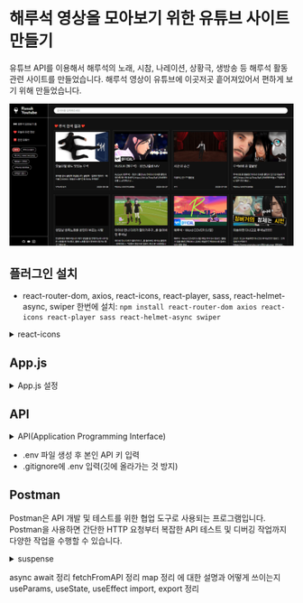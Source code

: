 # 해루석 영상을 모아보기 위한 유튜브 사이트 만들기
유튜브 API를 이용해서 해루석의 노래, 시참, 나레이션, 상황극, 생방송 등 해루석 활동 관련 사이트를 만들었습니다.
해루석 영상이 유튜브에 이곳저곳 흩어져있어서 편하게 보기 위해 만들었습니다.

<img src="https://raw.githubusercontent.com/Coconutpalmtreeisland/rusuk-react-youtube/main/src/assets/img/youtube.png">

## 플러그인 설치
- react-router-dom, axios, react-icons, react-player, sass, react-helmet-async, swiper 한번에 설치:
`npm install react-router-dom axios react-icons react-player sass react-helmet-async swiper`

<details>
    <summary>react-icons</summary>

    사이트 타이틀 옆 svg 로고를 사용하기 위해 설치
</details>

## App.js
<details>
    <summary>App.js 설정</summary>

    import React from 'react'
    import { BrowserRouter, Routes, Route } from 'react-router-dom';
    import Home from './pages/Home'
    import Header from './components/section/Header';
    import Main from './components/section/Main';
    import Footer from './components/section/Footer';

    const App = () => {
    return (
        <BrowserRouter>
        <Header />
        <Main>
            <Routes>
            <Route path="/" element={<Home />} />
            </Routes>
        </Main>
        <Footer />
        </BrowserRouter>
    )
    }

    export default App
</details>

## API
<details>
    <summary>API(Application Programming Interface)</summary>

    서로 다른 소프트웨어 간에 정보를 교환하거나 상호 작용을 가능하게 하는 규약(인터페이스)

    - 웹 API: 웹 API는 HTTP를 통해 통신하며, 주로 웹 어플리케이션에서 다른 서버에 저장된 데이터에 접근하거나, 서버에 데이터를 저장하거나 수정할 때 사용합니다.
    - 시스템 API: 시스템 API는 운영 체제에서 제공하는 API로, 운영 체제의 기능을 사용하거나 시스템 리소스에 접근할 때 사용됩니다.
                  예를 들어, 파일 시스템에 접근하거나 윈도우를 그리는 등의 작업을 할 때 시스템 API를 사용합니다.
    
    해당 프로젝트에서는 Youtube API를 활용해 나만의 유튜브 페이지를 클론 코딩했습니다.

</details>

- .env 파일 생성 후 본인 API 키 입력
- .gitignore에 .env 입력(깃에 올라가는 것 방지)

## Postman
Postman은 API 개발 및 테스트를 위한 협업 도구로 사용되는 프로그램입니다.
Postman을 사용하면 간단한 HTTP 요청부터 복잡한 API 테스트 및 디버깅 작업까지 다양한 작업을 수행할 수 있습니다. 

<details>

<summary>suspense</summary>
    `suspense`는 데이터가 준비될 때까지 사용자에게 로딩 상태를 보여줄 수 있으며, 여러 비동기 작업을 쉽게 조율하여 사용자는 더 빠르고 부드러운 인터페이스를 경험하도록 합니다. 기존에 Promise나 async/await와 같은 방법으로 처리하던 비동기 작업 대신 컴포넌트 내부에서 데이터를 불러오는 로직을 분리해서 비동기 작업의 상태에 따른 UI 처리를 간단하게 할 수 있습니다.
    데이터를 불러오는 동안 보여줄 UI를 쉽게 설정할 수 있고 React가 비동기 작업의 상태를 관리하므로 개발자가 직접 상태를 관리할 필요가 없습니다. 여러 개의 Suspense 컴포넌트를 사용하면, 각각의 비동기 작업이 완료될 때까지 기다린 후 한꺼번에 렌더링할 수 있습니다. 다만, 아직 실험적인 기능으로, API가 변경될 가능성이 있고 React의 Concurrent Mode를 활성화해야 하는데, 이 모드는 아직 안정화되지 않았기 때문에 주의해야 합니다.

<summary>react-helmet-async</summary>
    `React Helmet Async`는 React 앱의 문서 헤드(Document Head)를 관리하는 데 사용되는 라이브러리입니다. React Helmet Async는 서버 사이드 렌더링(SSR)과 호환되며, 이는 기존의 React Helmet 라이브러리에서 비동기적인 렌더링 환경에서 발생할 수 있는 문제를 해결한 버전입니다. HTML 문서의 헤드에는 타이틀, 메타 태그, 스크립트 등의 정보를 포함하여, 검색 엔진 최적화(SEO)나 소셜 미디어 공유 등에 중요한 역할을 합니다. 각각의 라우트나 컴포넌트에서 독립적으로 문서 헤드를 관리하거나, 서버 사이드 렌더링을 사용하면서 문서 헤드를 동적으로 변경하기에 적합합니다. 이를 통해 사용자에게 보여지는 페이지 타이틀이나 메타 태그를 쉽게 변경할 수 있으며, 검색 엔진이나 소셜 미디어 봇이 페이지를 크롤링할 때 동적인 정보를 제공할 수 있습니다.

<Helmet
    titleTemplate='%s | Rusuk Yotube'
    defaultTitle='Rusuk Youtube'
> 제목이 있으면 제목이 뜨고 없으면 Rusuk Yotube가 뜸 로딩이 끝나면 defaultTitle='' 에 있는 말이 뜸

</details>

async await 정리
fetchFromAPI 정리
map 정리 에 대한 설명과 어떻게 쓰이는지
useParams, useState, useEffect
import, export 정리